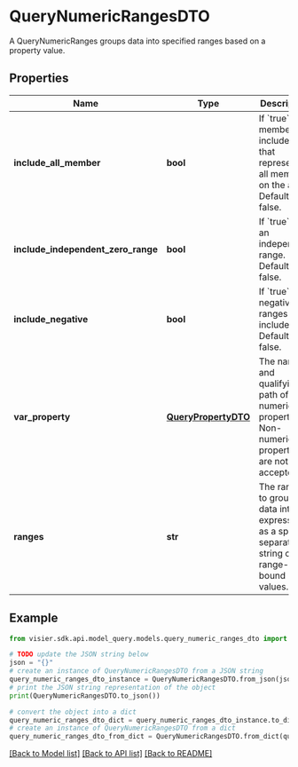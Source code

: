 # QueryNumericRangesDTO

A QueryNumericRanges groups data into specified ranges based on a property value.

## Properties

Name | Type | Description | Notes
------------ | ------------- | ------------- | -------------
**include_all_member** | **bool** | If &#x60;true&#x60;, a member is included that represents all members on the axis. Default is false. | [optional] 
**include_independent_zero_range** | **bool** | If &#x60;true&#x60;, 0 is an independent range. Default is false. | [optional] 
**include_negative** | **bool** | If &#x60;true&#x60;, negative ranges are included. Default is false. | [optional] 
**var_property** | [**QueryPropertyDTO**](QueryPropertyDTO.md) | The name and qualifying path of a numeric property. Non-numeric properties are not accepted. | [optional] 
**ranges** | **str** | The ranges to group data into, expressed as a space-separated string of range-bound values. | [optional] 

## Example

```python
from visier.sdk.api.model_query.models.query_numeric_ranges_dto import QueryNumericRangesDTO

# TODO update the JSON string below
json = "{}"
# create an instance of QueryNumericRangesDTO from a JSON string
query_numeric_ranges_dto_instance = QueryNumericRangesDTO.from_json(json)
# print the JSON string representation of the object
print(QueryNumericRangesDTO.to_json())

# convert the object into a dict
query_numeric_ranges_dto_dict = query_numeric_ranges_dto_instance.to_dict()
# create an instance of QueryNumericRangesDTO from a dict
query_numeric_ranges_dto_from_dict = QueryNumericRangesDTO.from_dict(query_numeric_ranges_dto_dict)
```
[[Back to Model list]](../README.md#documentation-for-models) [[Back to API list]](../README.md#documentation-for-api-endpoints) [[Back to README]](../README.md)


